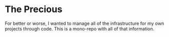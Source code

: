 # The Precious

For better or worse, I wanted to manage all of the infrastructure for my own projects through code. This is a mono-repo with all of that information. 
